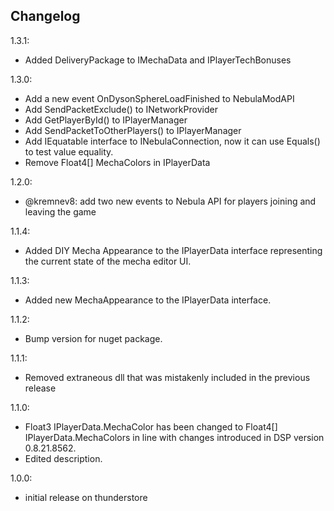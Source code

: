 ## Changelog

1.3.1:

- Added DeliveryPackage to IMechaData and IPlayerTechBonuses

1.3.0:

- Add a new event OnDysonSphereLoadFinished to NebulaModAPI
- Add SendPacketExclude<T>() to INetworkProvider
- Add GetPlayerById() to IPlayerManager
- Add SendPacketToOtherPlayers<T>() to IPlayerManager
- Add IEquatable interface to INebulaConnection, now it can use Equals() to test value equality.
- Remove Float4[] MechaColors in IPlayerData

1.2.0:

- @kremnev8: add two new events to Nebula API for players joining and leaving the game

1.1.4:

- Added DIY Mecha Appearance to the IPlayerData interface representing the current state of the mecha editor UI.

1.1.3:

- Added new MechaAppearance to the IPlayerData interface.

1.1.2:

- Bump version for nuget package.

1.1.1:

- Removed extraneous dll that was mistakenly included in the previous release

1.1.0:

- Float3 IPlayerData.MechaColor has been changed to Float4[] IPlayerData.MechaColors in line with changes introduced in
  DSP version 0.8.21.8562.
- Edited description.

1.0.0:

- initial release on thunderstore
